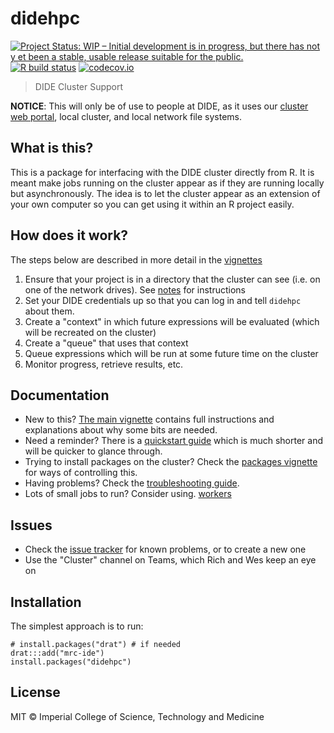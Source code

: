 # didehpc

<!-- badges: start -->
[![Project Status: WIP – Initial development is in progress, but there has not y
et been a stable, usable release suitable for the public.](https://www.repostatus.org/badges/latest/wip.svg)](https://www.repostatus.org/#wip)
[![R build status](https://github.com/mrc-ide/didehpc/workflows/R-CMD-check/badge.svg)](https://github.com/mrc-ide/didehpc/actions)
[![codecov.io](https://codecov.io/github/mrc-ide/didehpc/coverage.svg?branch=master
)](https://codecov.io/github/mrc-ide/didehpc?branch=master)
<!-- badges: end -->

> DIDE Cluster Support

**NOTICE**: This will only be of use to people at DIDE, as it uses our [cluster web portal](https://mrcdata.dide.ic.ac.uk/hpc), local cluster, and local network file systems.

## What is this?

This is a package for interfacing with the DIDE cluster directly from R.  It is meant make jobs running on the cluster appear as if they are running locally but asynchronously.  The idea is to let the cluster appear as an extension of your own computer so you can get using it within an R project easily.

## How does it work?

The steps below are described in more detail in the [vignettes](https://mrc-ide.github.io/didehpc)

1. Ensure that your project is in a directory that the cluster can see (i.e. on one of the network drives).  See [notes](https://mrc-ide.github.io/didehpc/vignettes/didehpc.html#mapping-network-drives) for instructions
2. Set your DIDE credentials up so that you can log in and tell `didehpc` about them.
3. Create a "context" in which future expressions will be evaluated (which will be recreated on the cluster)
4. Create a "queue" that uses that context
5. Queue expressions which will be run at some future time on the cluster
6. Monitor progress, retrieve results, etc.

## Documentation

* New to this? [The main vignette](https://mrc-ide.github.io/didehpc/vignettes/didehpc.html) contains full instructions and explanations about why some bits are needed.
* Need a reminder? There is a [quickstart guide](https://mrc-ide.github.io/didehpc/vignettes/quickstart.html) which is much shorter and will be quicker to glance through.
* Trying to install packages on the cluster? Check the [packages vignette](https://mrc-ide.github.io/didehpc/vignettes/packages.html) for ways of controlling this.
* Having problems? Check the [troubleshooting guide](https://mrc-ide.github.io/didehpc/vignettes/troubleshooting.html).
* Lots of small jobs to run? Consider using. [workers](https://mrc-ide.github.io/didehpc/vignettes/workers.html)

## Issues

* Check the [issue tracker](https://github.com/mrc-ide/didehpc/issues) for known problems, or to create a new one
* Use the "Cluster" channel on Teams, which Rich and Wes keep an eye on

## Installation

The simplest approach is to run:

```
# install.packages("drat") # if needed
drat:::add("mrc-ide")
install.packages("didehpc")
```

## License

MIT © Imperial College of Science, Technology and Medicine
